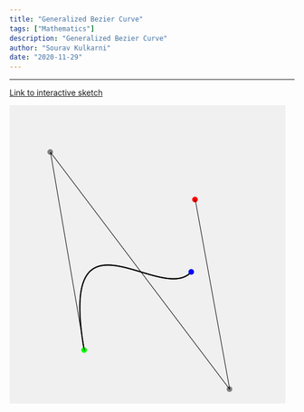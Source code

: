 ```yaml
---
title: "Generalized Bezier Curve"
tags: ["Mathematics"]
description: "Generalized Bezier Curve"
author: "Sourav Kulkarni"
date: "2020-11-29"
---
```


---
[Link to interactive sketch](https://souruly.github.io/P5-Playground/Generalized_Bezier/)

![Screenshot](./screenshot.png)